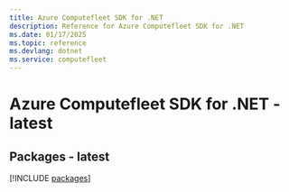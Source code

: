 ```yaml
---
title: Azure Computefleet SDK for .NET
description: Reference for Azure Computefleet SDK for .NET
ms.date: 01/17/2025
ms.topic: reference
ms.devlang: dotnet
ms.service: computefleet
---
```

# Azure Computefleet SDK for .NET - latest
## Packages - latest
[!INCLUDE [packages](computefleet-index.md)]